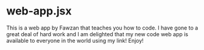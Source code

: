# web-app.jsx
This is a web app by Fawzan that teaches you how to code. I have gone to a great deal of hard work and I am delighted that my new code web app is available to everyone in the world using my link! Enjoy!
